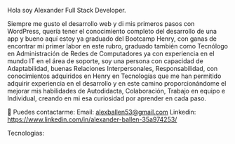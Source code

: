 Hola soy Alexander Full Stack Developer.

Siempre me gusto el desarrollo web y di mis primeros pasos con WordPress, quería tener el conocimiento completo del desarrollo de una app y bueno aquí estoy ya graduado del Bootcamp Henry, con ganas de encontrar mi primer labor en este rubro, graduado también como Tecnólogo en Administración de Redes de Computadores ya con experiencia en el mundo IT en el área de soporte, soy una persona con capacidad de Adaptabilidad, buenas Relaciones Interpersonales, Responsabilidad, con conocimientos adquiridos en Henry en Tecnologías que me han permitido adquirir experiencia en el desarrollo y en este camino proporcionándome el mejorar mis habilidades de Autodidacta, Colaboración, Trabajo en equipo e Individual, creando en mi esa curiosidad por aprender en cada paso.

📢 Puedes contactarme:
Email: alexballen53@gmail.com
Linkedin: https://www.linkedin.com/in/alexander-ballen-35a974253/

Tecnologias:



